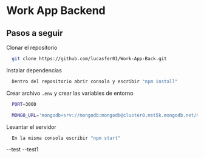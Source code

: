 # Work App Backend

## Pasos a seguir

Clonar el repositorio

```bash
  git clone https://github.com/lucasfer01/Work-App-Back.git
```

Instalar dependencias

```bash
  Dentro del repositorio abrir consola y escribir "npm install"
```

Crear archivo `.env` y crear las variables de entorno

```bash
  PORT=3000

  MONGO_URL='mongodb+srv://mongodb:mongodb@cluster0.mst5k.mongodb.net/myFirstDatabase?retryWrites=true&w=majority'
```

Levantar el servidor

```bash
  En la misma consola escribir "npm start"
```


--test
--test1